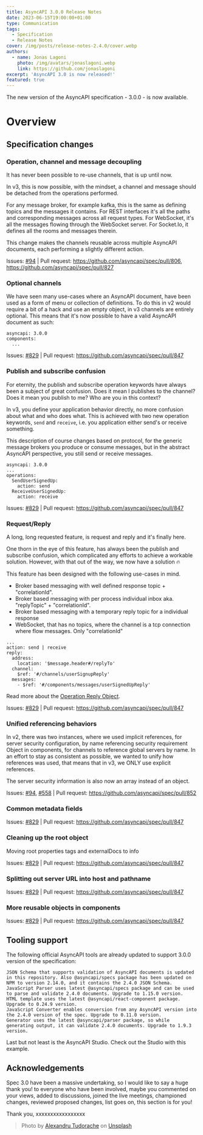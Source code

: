 ```yaml
---
title: AsyncAPI 3.0.0 Release Notes
date: 2023-06-15T19:00:00+01:00
type: Communication
tags:
  - Specification
  - Release Notes
cover: /img/posts/release-notes-2.4.0/cover.webp
authors:
  - name: Jonas Lagoni
    photo: /img/avatars/jonaslagoni.webp
    link: https://github.com/jonaslagoni
excerpt: 'AsyncAPI 3.0 is now released!'
featured: true
---
```


The new version of the AsyncAPI specification - 3.0.0 - is now available.

# Overview

## Specification changes


### Operation, channel and message decoupling

It has never been possible to re-use channels, that is up until now. 

In v3, this is now possible, with the mindset, a channel and message should be detached from the operations performed.

For any message broker, for example kafka, this is the same as defining topics and the messages it contains. For REST interfaces it's all the paths and corresponding messages across all request types. For WebSocket, it's all the messages flowing through the WebSocket server. For Socket.Io, it defines all the rooms and messages therein.

This change makes the channels reusable across multiple AsyncAPI documents, each performing a slightly different action.

Issues: [#94](https://github.com/asyncapi/spec/issues/94) | Pull request: https://github.com/asyncapi/spec/pull/806, https://github.com/asyncapi/spec/pull/827

### Optional channels
We have seen many use-cases where an AsyncAPI document, have been used as a form of menu or collection of definitions. To do this in v2 would require a bit of a hack and use an empty object, in v3 channels are entirely optional. This means that it's now possible to have a valid AsyncAPI document as such:

```
asyncapi: 3.0.0
components:
  ...
```

Issues: [#829](https://github.com/asyncapi/spec/issues/829) | Pull request: https://github.com/asyncapi/spec/pull/847
### Publish and subscribe confusion
For eternity, the publish and subscribe operation keywords have always been a subject of great confusion. Does it mean I publishes to the channel? Does it mean you publish to me? Who are you in this context? 

In v3, you define your application behavior directly, no more confusion about what and who does what. This is achieved with two new operation keywords, `send` and `receive`, i.e. you application either send's or receive something.

This description of course changes based on protocol, for the generic message brokers you produce or consume messages, but in the abstract AsyncAPI perspective, you still send or receive messages.

```
asyncapi: 3.0.0
...
operations: 
  SendUserSignedUp:
    action: send
  ReceiveUserSignedUp:
    action: receive
```

Issues: [#829](https://github.com/asyncapi/spec/issues/829) | Pull request: https://github.com/asyncapi/spec/pull/847
### Request/Reply
A long, long requested feature, is request and reply and it's finally here. 

One thorn in the eye of this feature, has always been the publish and subscribe confusion, which complicated any efforts to achieve a workable solution. However, with that out of the way, we now have a solution :fire:

This feature has been designed with the following use-cases in mind.

- Broker based messaging with well defined response topic + "correlationId".
- Broker based messaging with per process individual inbox aka. "replyTopic" + "correlationId".
- Broker based messaging with a temporary reply topic for a individual response
- WebSocket, that has no topics, where the channel is a tcp connection where flow messages. Only "correlationId"

```
...
action: send | receive
reply:
  address:
    location: '$message.header#/replyTo'
  channel:
    $ref: '#/channels/userSignupReply'
  messages:
    - $ref: '#/components/messages/userSignedUpReply'
```
Read more about the [Operation Reply Object](https://www.asyncapi.com/docs/reference/specification/v3.0.0#operationReplyObject).

Issues: [#829](https://github.com/asyncapi/spec/issues/829) | Pull request: https://github.com/asyncapi/spec/pull/847

### Unified referencing behaviors

In v2, there was two instances, where we used implicit references, for server security configuration, by name referencing security requirement Object in components, for channels to reference global servers by name. In an effort to stay as consistent as possible, we wanted to unify how references was used, that means that in v3, we ONLY use explicit references. 

The server security information is also now an array instead of an object.

Issues: [#94](https://github.com/asyncapi/spec/issues/94), [#558](https://github.com/asyncapi/spec/issues/558) | Pull request: https://github.com/asyncapi/spec/pull/852
### Common metadata fields

Issues: [#829](https://github.com/asyncapi/spec/issues/829) | Pull request: https://github.com/asyncapi/spec/pull/847
### Cleaning up the root object

Moving root properties tags and externalDocs to info

Issues: [#829](https://github.com/asyncapi/spec/issues/829) | Pull request: https://github.com/asyncapi/spec/pull/847
### Splitting out server URL into host and pathname

Issues: [#829](https://github.com/asyncapi/spec/issues/829) | Pull request: https://github.com/asyncapi/spec/pull/847
### More reusable objects in components

Issues: [#829](https://github.com/asyncapi/spec/issues/829) | Pull request: https://github.com/asyncapi/spec/pull/847
## Tooling support
The following official AsyncAPI tools are already updated to support 3.0.0 version of the specification:

    JSON Schema that supports validation of AsyncAPI documents is updated in this repository. Also @asyncapi/specs package has been updated on NPM to version 2.14.0, and it contains the 2.4.0 JSON Schema.
    JavaScript Parser uses latest @asyncapi/specs package and can be used to parse and validate 2.4.0 documents. Upgrade to 1.15.0 version.
    HTML template uses the latest @asyncapi/react-component package. Upgrade to 0.24.9 version.
    JavaScript Converter enables conversion from any AsyncAPI version into the 2.4.0 version of the spec. Upgrade to 0.11.0 version.
    Generator uses the latest @asyncapi/parser package, so while generating output, it can validate 2.4.0 documents. Upgrade to 1.9.3 version.

Last but not least is the AsyncAPI Studio. Check out the Studio with this example.

## Acknowledgements
Spec 3.0 have been a massive undertaking, so I would like to say a huge thank you! to everyone who have been involved, maybe you commented on your views, added to discussions, joined the live meetings, championed changes, reviewed proposed changes, list goes on, this section is for you!

Thank you, xxxxxxxxxxxxxxxxx

> Photo by <a href="https://unsplash.com/@andurache?utm_source=unsplash&utm_medium=referral&utm_content=creditCopyText">Alexandru Tudorache</a> on <a href="https://unsplash.com/?utm_source=unsplash&utm_medium=referral&utm_content=creditCopyText">Unsplash</a>
